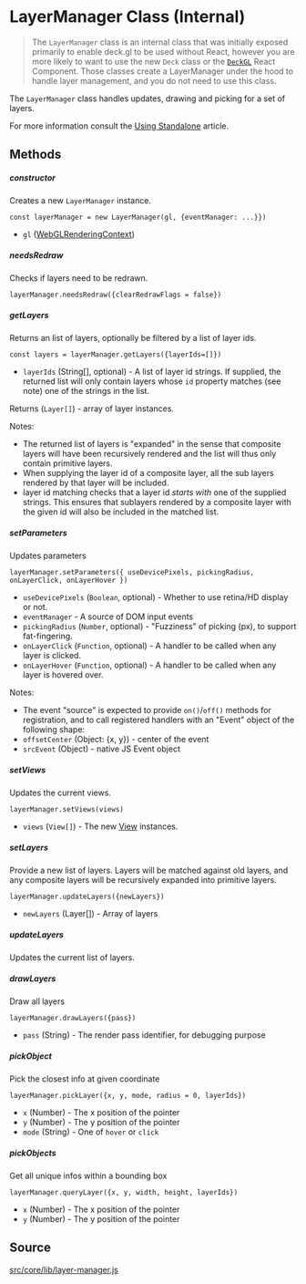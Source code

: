 # LayerManager Class (Internal)

> The `LayerManager` class is an internal class that was initially exposed primarily to enable deck.gl to be used without React, however you are more likely to want to use the new `Deck` class or the [`DeckGL`](/docs/api-reference/deckgl.md) React Component. Those classes create a LayerManager under the hood to handle layer management, and you do not need to use this class.

The `LayerManager` class handles updates, drawing and picking for a set of layers.

For more information consult the [Using Standalone](/docs/advanced/using-standalone.md) article.


## Methods

##### constructor

Creates a new `LayerManager` instance.

`const layerManager = new LayerManager(gl, {eventManager: ...}})`

* `gl` ([WebGLRenderingContext](https://developer.mozilla.org/en-US/docs/Web/API/WebGLRenderingContext))


##### needsRedraw

Checks if layers need to be redrawn.

`layerManager.needsRedraw({clearRedrawFlags = false})`


##### getLayers

Returns an list of layers, optionally be filtered by a list of layer ids.

`const layers = layerManager.getLayers({layerIds=[]})`

* `layerIds` (String[], optional) - A list of layer id strings. If supplied, the returned list will only contain layers whose `id` property matches (see note) one of the strings in the list.

Returns (`Layer[]`) - array of layer instances.

Notes:
* The returned list of layers is "expanded" in the sense that composite layers will have been recursively rendered and the list will thus only contain primitive layers.
* When supplying the layer id of a composite layer, all the sub layers rendered by that layer will be included.
* layer id matching checks that a layer id *starts with* one of the supplied strings. This ensures that sublayers rendered by a composite layer with the given id will also be included in the matched list.


##### setParameters

Updates parameters

`layerManager.setParameters({
	useDevicePixels,
    pickingRadius,
    onLayerClick,
    onLayerHover
})
`

* `useDevicePixels` (`Boolean`, optional) - Whether to use retina/HD display or not.
* `eventManager` - A source of DOM input events
* `pickingRadius` (`Number`, optional) - "Fuzziness" of picking (px), to support fat-fingering.
* `onLayerClick` (`Function`, optional) - A handler to be called when any layer is clicked.
* `onLayerHover` (`Function`, optional) - A handler to be called when any layer is hovered over.

Notes:
* The event "source" is expected to provide `on()`/`off()` methods for registration, and to call registered handlers with an "Event" object of the following shape:
 * `offsetCenter` (Object: {x, y}) - center of the event
 * `srcEvent` (Object) - native JS Event object


##### setViews

Updates the current views.

`layerManager.setViews(views)`

* `views` (`View[]`) - The new [View](/docs/api-reference/view.md) instances.


##### setLayers

Provide a new list of layers. Layers will be matched against old layers, and any composite layers will be recursively expanded into primitive layers.

`layerManager.updateLayers({newLayers})`

* `newLayers` (Layer[]) - Array of layers


##### updateLayers

Updates the current list of layers.


##### drawLayers

Draw all layers

`layerManager.drawLayers({pass})`

* `pass` (String) - The render pass identifier, for debugging purpose


##### pickObject

Pick the closest info at given coordinate

`layerManager.pickLayer({x, y, mode, radius = 0, layerIds})`

* `x` (Number) - The x position of the pointer
* `y` (Number) - The y position of the pointer
* `mode` (String) - One of `hover` or `click`

##### pickObjects

Get all unique infos within a bounding box

`layerManager.queryLayer({x, y, width, height, layerIds})`

* `x` (Number) - The x position of the pointer
* `y` (Number) - The y position of the pointer


## Source
[src/core/lib/layer-manager.js](https://github.com/uber/deck.gl/blob/5.0-release/src/core/lib/layer-manager.js)
